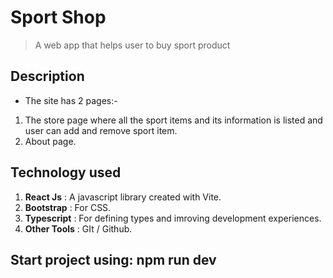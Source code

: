 # Sport Shop

> A web app that helps user to buy sport product

## Description

- The site has 2 pages:-

1. The store page where all the sport items and its information is listed and user can add and remove sport item.
2. About page.

## Technology used

1. **React Js** : A javascript library created with Vite.
2. **Bootstrap** : For CSS.
3. **Typescript** : For defining types and imroving development experiences.
4. **Other Tools** : GIt / Github.

## Start project using: npm run dev
